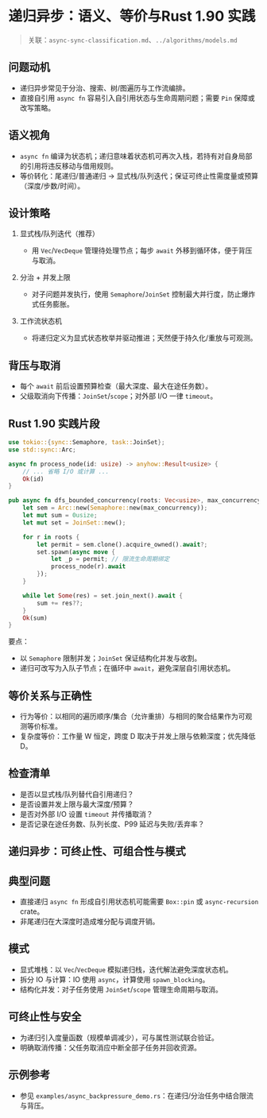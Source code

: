 # 递归异步：语义、等价与Rust 1.90 实践

> 关联：`async-sync-classification.md`、`../algorithms/models.md`

## 问题动机

- 递归异步常见于分治、搜索、树/图遍历与工作流编排。
- 直接自引用 `async fn` 容易引入自引用状态与生命周期问题；需要 `Pin` 保障或改写策略。

## 语义视角

- `async fn` 编译为状态机；递归意味着状态机可再次入栈，若持有对自身局部的引用将违反移动与借用规则。
- 等价转化：尾递归/普通递归 → 显式栈/队列迭代；保证可终止性需度量或预算（深度/步数/时间）。

## 设计策略

1) 显式栈/队列迭代（推荐）
   - 用 `Vec`/`VecDeque` 管理待处理节点；每步 `await` 外移到循环体，便于背压与取消。

2) 分治 + 并发上限
   - 对子问题并发执行，使用 `Semaphore`/`JoinSet` 控制最大并行度，防止爆炸式任务膨胀。

3) 工作流状态机
   - 将递归定义为显式状态枚举并驱动推进；天然便于持久化/重放与可观测。

## 背压与取消

- 每个 `await` 前后设置预算检查（最大深度、最大在途任务数）。
- 父级取消向下传播：`JoinSet`/`scope`；对外部 I/O 一律 `timeout`。

## Rust 1.90 实践片段

```rust
use tokio::{sync::Semaphore, task::JoinSet};
use std::sync::Arc;

async fn process_node(id: usize) -> anyhow::Result<usize> {
    // ... 省略 I/O 或计算 ...
    Ok(id)
}

pub async fn dfs_bounded_concurrency(roots: Vec<usize>, max_concurrency: usize) -> anyhow::Result<usize> {
    let sem = Arc::new(Semaphore::new(max_concurrency));
    let mut sum = 0usize;
    let mut set = JoinSet::new();

    for r in roots {
        let permit = sem.clone().acquire_owned().await?;
        set.spawn(async move {
            let _p = permit; // 限流生命周期绑定
            process_node(r).await
        });
    }

    while let Some(res) = set.join_next().await {
        sum += res??;
    }
    Ok(sum)
}
```

要点：

- 以 `Semaphore` 限制并发；`JoinSet` 保证结构化并发与收割。
- 递归可改写为入队子节点；在循环中 `await`，避免深层自引用状态机。

## 等价关系与正确性

- 行为等价：以相同的遍历顺序/集合（允许重排）与相同的聚合结果作为可观测等价标准。
- 复杂度等价：工作量 W 恒定，跨度 D 取决于并发上限与依赖深度；优先降低 D。

## 检查清单

- 是否以显式栈/队列替代自引用递归？
- 是否设置并发上限与最大深度/预算？
- 是否对外部 I/O 设置 `timeout` 并传播取消？
- 是否记录在途任务数、队列长度、P99 延迟与失败/丢弃率？

## 递归异步：可终止性、可组合性与模式

## 典型问题

- 直接递归 `async fn` 形成自引用状态机可能需要 `Box::pin` 或 `async-recursion` crate。
- 非尾递归在大深度时造成堆分配与调度开销。

## 模式

- 显式堆栈：以 `Vec`/`VecDeque` 模拟递归栈，迭代解法避免深度状态机。
- 拆分 IO 与计算：IO 使用 `async`，计算使用 `spawn_blocking`。
- 结构化并发：对子任务使用 `JoinSet`/`scope` 管理生命周期与取消。

## 可终止性与安全

- 为递归引入度量函数（规模单调减少），可与属性测试联合验证。
- 明确取消传播：父任务取消应中断全部子任务并回收资源。

## 示例参考

- 参见 `examples/async_backpressure_demo.rs`：在递归/分治任务中结合限流与背压。
